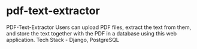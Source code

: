 # pdf-text-extractor
PDF-Text-Extractor 
Users can upload PDF files, extract the text from them, and store the text together with the PDF in a database using this web application. 
Tech Stack - Django, PostgreSQL
